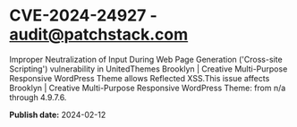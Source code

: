 # CVE-2024-24927 - audit@patchstack.com

Improper Neutralization of Input During Web Page Generation ('Cross-site Scripting') vulnerability in UnitedThemes Brooklyn | Creative Multi-Purpose Responsive WordPress Theme allows Reflected XSS.This issue affects Brooklyn | Creative Multi-Purpose Responsive WordPress Theme: from n/a through 4.9.7.6.



**Publish date:** 2024-02-12

